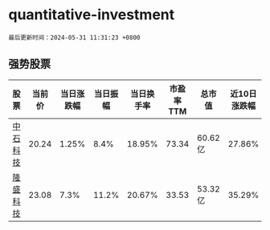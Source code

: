 # quantitative-investment

`最后更新时间：2024-05-31 11:31:23 +0800`

## 强势股票

|股票|当前价|当日涨跌幅|当日振幅|当日换手率|市盈率TTM|总市值|近10日涨跌幅|
|----|----|----|----|----|----|----|----|
|[中石科技](https://xueqiu.com/S/SZ300684)|20.24|1.25%|8.4%|18.95%|73.34|60.62亿|27.86%|
|[隆盛科技](https://xueqiu.com/S/SZ300680)|23.08|7.3%|11.2%|20.67%|33.53|53.32亿|35.29%|

